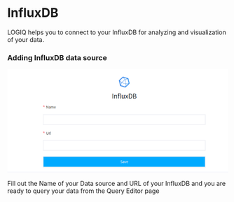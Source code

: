 # InfluxDB

LOGIQ helps you to connect to your InfluxDB for analyzing and visualization of your data.&#x20;

### Adding InfluxDB data source

![Configuring InfluxDB](../../.gitbook/assets/influx.png)

Fill out the Name of your Data source and URL of your InfluxDB and you are ready to query your data from the Query Editor page
